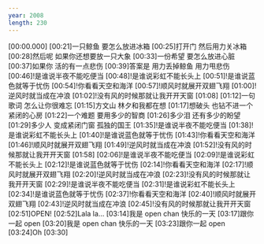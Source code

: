 ```yaml
---
year: 2008
length: 230
---
```

[00:00.000]
[00:21]一只鲸鱼 要怎么放进冰箱
[00:25]打开门 然后用力关冰箱
[00:28]然后呢 如果你还想要放一只大象
[00:33]一份希望 要怎么放进心脏
[00:37]如果你 活的有一点悲伤
[00:39]答案是 用力丢掉鲸鱼 用力甩悲伤
[00:46]!是谁说半夜不能吃便当
[00:48]!是谁说彩虹不能长头上
[00:51]!是谁说蓝色就等于忧伤
[00:54]!你看看天空和海洋
[00:57]!顺风时就展开双翅飞翔
[01:00]!逆风时就当成在冲浪
[01:02]!没有风的时候那就让我开开天窗
[01:08]
[01:12]一句歌词 怎么让你很难忘
[01:15]方文山 林夕和我都在想
[01:17]想破头 也钻不进一个 紧闭的心房
[01:22]一个难题 要用多少的智商
[01:26]多少泪 还有多少的盼望
[01:29]多少人 变成紧闭门窗 孤独的国王
[01:35]!是谁说半夜不能吃便当
[01:38]!是谁说彩虹不能长头上
[01:40]!是谁说蓝色就等于忧伤
[01:43]!你看看天空和海洋
[01:46]!顺风时就展开双翅飞翔
[01:49]!逆风时就当成在冲浪
[01:52]!没有风的时候那就让我开开天窗
[01:58]
[02:06]!是谁说半夜不能吃便当
[02:09]!是谁说彩虹不能长头上
[02:12]!是谁说蓝色就等于忧伤
[02:14]!你看看天空和海洋
[02:17]!顺风时就展开双翅飞翔
[02:20]!逆风时就当成在冲浪
[02:23]!没有风的时候那就让我开开天窗
[02:29]!是谁说半夜不能吃便当
[02:31]!是谁说彩虹不能长头上
[02:34]!是谁说蓝色就等于忧伤
[02:37]!你看看天空和海洋
[02:40]!顺风时就展开双翅飞翔
[02:43]!逆风时就当成在冲浪
[02:45]!没有风的时候那就让我开开天窗
[02:51]OPEN!
[02:52]Lala la...
[03:14]我是 open chan 快乐的一天
[03:17]跟你一起 open
[03:20]我是 open chan 快乐的一天
[03:23]跟你一起 open
[03:24]Oh
[03:30]